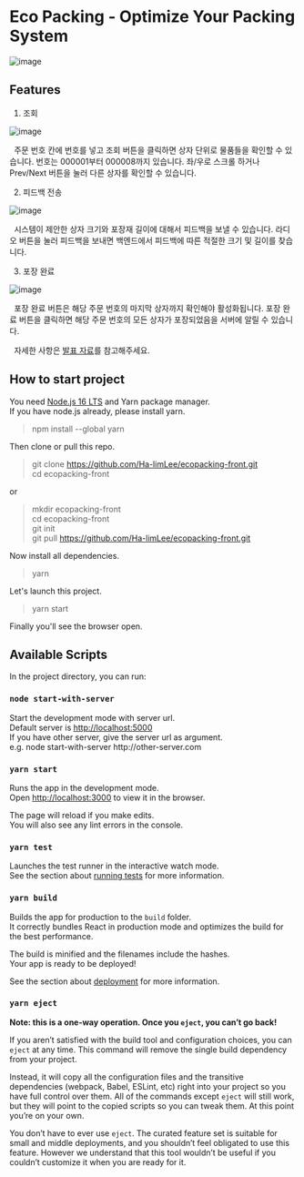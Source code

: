 # Eco Packing - Optimize Your Packing System

![image](https://user-images.githubusercontent.com/63112453/189303380-8b0b465f-f9d9-4347-b3db-4323e930f602.png)

## Features

1. 조회

![image](https://user-images.githubusercontent.com/63112453/189303702-277c67ae-fd6e-48ae-b27c-546fb4b86bd5.png)

&nbsp;&nbsp;주문 번호 칸에 번호를 넣고 조회 버튼을 클릭하면 상자 단위로 물품들을 확인할 수 있습니다. 번호는 000001부터 000008까지 있습니다. 좌/우로 스크롤 하거나 Prev/Next 버튼을 눌러 다른 상자를 확인할 수 있습니다.

2. 피드백 전송

![image](https://user-images.githubusercontent.com/63112453/189304006-68ba1f67-d6d3-4a10-b8a6-54b3aafb7276.png)

&nbsp;&nbsp;시스템이 제안한 상자 크기와 포장재 길이에 대해서 피드백을 보낼 수 있습니다. 라디오 버튼을 눌러 피드백을 보내면 백엔드에서 피드백에 따른 적절한 크기 및 길이를 찾습니다.

3. 포장 완료

![image](https://user-images.githubusercontent.com/63112453/189304536-c9750c8c-5c3a-4140-aeaf-4dd2f5e95aa6.png)

&nbsp;&nbsp;포장 완료 버튼은 해당 주문 번호의 마지막 상자까지 확인해야 활성화됩니다. 포장 완료 버튼을 클릭하면 해당 주문 번호의 모든 상자가 포장되었음을 서버에 알릴 수 있습니다.

&nbsp;&nbsp;자세한 사항은 [발표 자료](./about.pptx)를 참고해주세요.

## How to start project
You need [Node.js 16 LTS](https://nodejs.org) and Yarn package manager. \
If you have node.js already, please install yarn.

> npm install --global yarn

Then clone or pull this repo.

> git clone https://github.com/Ha-limLee/ecopacking-front.git \
cd ecopacking-front

or 

> mkdir ecopacking-front \
cd ecopacking-front \
git init \
git pull https://github.com/Ha-limLee/ecopacking-front.git

Now install all dependencies.
> yarn

Let's launch this project.
> yarn start

Finally you'll see the browser open.

## Available Scripts

In the project directory, you can run:

### `node start-with-server`

Start the development mode with server url. \
Default server is [http://localhost:5000](http://localhost:5000) \
If you have other server, give the server url as argument. \
e.g. node start-with-server http<area>://other-server.com

### `yarn start`

Runs the app in the development mode. \
Open [http://localhost:3000](http://localhost:3000) to view it in the browser.

The page will reload if you make edits. \
You will also see any lint errors in the console.

### `yarn test`

Launches the test runner in the interactive watch mode. \
See the section about [running tests](https://facebook.github.io/create-react-app/docs/running-tests) for more information.

### `yarn build`

Builds the app for production to the `build` folder. \
It correctly bundles React in production mode and optimizes the build for the best performance.

The build is minified and the filenames include the hashes. \
Your app is ready to be deployed!

See the section about [deployment](https://facebook.github.io/create-react-app/docs/deployment) for more information.

### `yarn eject`

**Note: this is a one-way operation. Once you `eject`, you can’t go back!**

If you aren’t satisfied with the build tool and configuration choices, you can `eject` at any time. This command will remove the single build dependency from your project.

Instead, it will copy all the configuration files and the transitive dependencies (webpack, Babel, ESLint, etc) right into your project so you have full control over them. All of the commands except `eject` will still work, but they will point to the copied scripts so you can tweak them. At this point you’re on your own.

You don’t have to ever use `eject`. The curated feature set is suitable for small and middle deployments, and you shouldn’t feel obligated to use this feature. However we understand that this tool wouldn’t be useful if you couldn’t customize it when you are ready for it.
